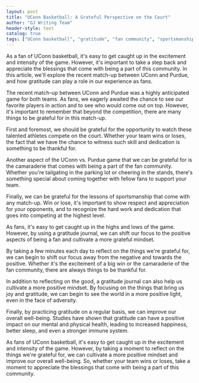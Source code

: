 ```yaml
---
layout: post
title: "UConn Basketball: A Grateful Perspective on the Court"
author: "GJ Writing Team"
header-style: text
catalog: true
tags: ["UConn basketball", "gratitude", "fan community", "sportsmanship", "gratitude journal", "positive mindset", "well-being"]
---
```


As a fan of UConn basketball, it's easy to get caught up in the excitement and intensity of the game. However, it's important to take a step back and appreciate the blessings that come with being a part of this community. In this article, we'll explore the recent match-up between UConn and Purdue, and how gratitude can play a role in our experience as fans.

The recent match-up between UConn and Purdue was a highly anticipated game for both teams. As fans, we eagerly awaited the chance to see our favorite players in action and to see who would come out on top. However, it's important to remember that beyond the competition, there are many things to be grateful for in this match-up.

First and foremost, we should be grateful for the opportunity to watch these talented athletes compete on the court. Whether your team wins or loses, the fact that we have the chance to witness such skill and dedication is something to be thankful for.

Another aspect of the UConn vs. Purdue game that we can be grateful for is the camaraderie that comes with being a part of the fan community. Whether you're tailgating in the parking lot or cheering in the stands, there's something special about coming together with fellow fans to support your team.

Finally, we can be grateful for the lessons of sportsmanship that come with any match-up. Win or lose, it's important to show respect and appreciation for your opponents, and to recognize the hard work and dedication that goes into competing at the highest level.

As fans, it's easy to get caught up in the highs and lows of the game. However, by using a gratitude journal, we can shift our focus to the positive aspects of being a fan and cultivate a more grateful mindset.

By taking a few minutes each day to reflect on the things we're grateful for, we can begin to shift our focus away from the negative and towards the positive. Whether it's the excitement of a big win or the camaraderie of the fan community, there are always things to be thankful for.

In addition to reflecting on the good, a gratitude journal can also help us cultivate a more positive mindset. By focusing on the things that bring us joy and gratitude, we can begin to see the world in a more positive light, even in the face of adversity.

Finally, by practicing gratitude on a regular basis, we can improve our overall well-being. Studies have shown that gratitude can have a positive impact on our mental and physical health, leading to increased happiness, better sleep, and even a stronger immune system.

As fans of UConn basketball, it's easy to get caught up in the excitement and intensity of the game. However, by taking a moment to reflect on the things we're grateful for, we can cultivate a more positive mindset and improve our overall well-being. So, whether your team wins or loses, take a moment to appreciate the blessings that come with being a part of this community.
